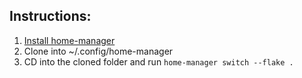 ## Instructions:
1. [Install home-manager]([url](https://nix-community.github.io/home-manager/index.xhtml#ch-installation))
2. Clone into ~/.config/home-manager
3. CD into the cloned folder and run `home-manager switch --flake .`

